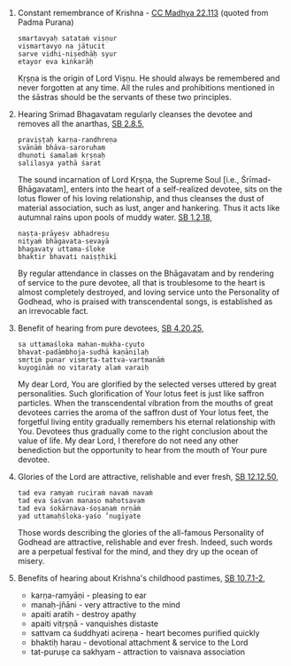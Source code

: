 1. Constant remembrance of Krishna - [CC Madhya 22.113](https://vedabase.io/en/library/cc/madhya/22/113/) (quoted from Padma Purana)
   ```
   smartavyaḥ satataṁ viṣṇur
   vismartavyo na jātucit
   sarve vidhi-niṣedhāḥ syur
   etayor eva kiṅkarāḥ
   ```
   Kṛṣṇa is the origin of Lord Viṣṇu. He should always be remembered and never forgotten at any time. All the rules and prohibitions mentioned in the śāstras should be the servants of these two principles.
2. Hearing Srimad Bhagavatam regularly cleanses the devotee and removes all the anarthas, [SB 2.8.5](https://vedabase.io/en/library/sb/2/8/5/),
   ```
   praviṣṭaḥ karṇa-randhreṇa
   svānāṁ bhāva-saroruham
   dhunoti śamalaṁ kṛṣṇaḥ
   salilasya yathā śarat
   ```
   The sound incarnation of Lord Kṛṣṇa, the Supreme Soul [i.e., Śrīmad-Bhāgavatam], enters into the heart of a self-realized devotee, sits on the lotus flower of his loving relationship, and thus cleanses the dust of material association, such as lust, anger and hankering. Thus it acts like autumnal rains upon pools of muddy water.
   [SB 1.2.18](https://vedabase.io/en/library/sb/1/2/18/),
   ```
   naṣṭa-prāyeṣv abhadreṣu
   nityaṁ bhāgavata-sevayā
   bhagavaty uttama-śloke
   bhaktir bhavati naiṣṭhikī
   ```
   By regular attendance in classes on the Bhāgavatam and by rendering of service to the pure devotee, all that is troublesome to the heart is almost completely destroyed, and loving service unto the Personality of Godhead, who is praised with transcendental songs, is established as an irrevocable fact.

3. Benefit of hearing from pure devotees, [SB 4.20.25](https://vedabase.io/en/library/sb/4/20/25/),
   ```
   sa uttamaśloka mahan-mukha-cyuto
   bhavat-padāmbhoja-sudhā kaṇānilaḥ
   smṛtiṁ punar vismṛta-tattva-vartmanāṁ
   kuyogināṁ no vitaraty alaṁ varaiḥ
   ```
   My dear Lord, You are glorified by the selected verses uttered by great personalities. Such glorification of Your lotus feet is just like saffron particles. When the transcendental vibration from the mouths of great devotees carries the aroma of the saffron dust of Your lotus feet, the forgetful living entity gradually remembers his eternal relationship with You. Devotees thus gradually come to the right conclusion about the value of life. My dear Lord, I therefore do not need any other benediction but the opportunity to hear from the mouth of Your pure devotee.

 4. Glories of the Lord are attractive, relishable and ever fresh, [SB 12.12.50](https://vedabase.io/en/library/sb/12/12/50/),
    ```
    tad eva ramyaṁ ruciraṁ navaṁ navaṁ
    tad eva śaśvan manaso mahotsavam
    tad eva śokārṇava-śoṣaṇaṁ nṛṇāṁ
    yad uttamaḥśloka-yaśo ’nugīyate
    ```
    Those words describing the glories of the all-famous Personality of Godhead are attractive, relishable and ever fresh. Indeed, such words are a perpetual festival for the mind, and they dry up the ocean of misery.

 5. Benefits of hearing about Krishna's childhood pastimes, [SB 10.7.1-2](https://vedabase.io/en/library/sb/10/7/1-2/),
     - karṇa-ramyāṇi - pleasing to ear
     - manaḥ-jñāni - very attractive to the mind
     - apaiti aratih - destroy apathy
     - apaiti vitṛṣṇā - vanquishes distaste
     - sattvam ca śuddhyati acireṇa - heart becomes purified quickly
     - bhaktiḥ harau - devotional attachment & service to the Lord
     - tat-puruṣe ca sakhyam - attraction to vaisnava association
    
